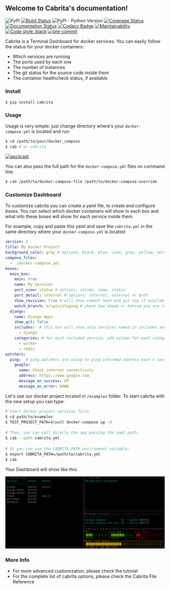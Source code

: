 ## Welcome to Cabrita's documentation!

![PyPI](https://img.shields.io/pypi/v/cabrita.svg)
[![Build Status](https://travis-ci.org/chrismaille/cabrita.svg?branch=master)](https://travis-ci.org/chrismaille/cabrita)
![PyPI - Python Version](https://img.shields.io/pypi/pyversions/cabrita.svg)
[![Coverage Status](https://coveralls.io/repos/github/chrismaille/cabrita/badge.svg?branch=master)](https://coveralls.io/github/chrismaille/cabrita?branch=master)
[![Documentation Status](https://readthedocs.org/projects/cabrita/badge/?version=latest)](https://cabrita.readthedocs.io/en/latest/?badge=latest)
[![Codacy Badge](https://api.codacy.com/project/badge/Grade/ea94adacb6664984916474a909c4c4e4)](https://www.codacy.com/app/chrismaille/cabrita?utm_source=github.com&amp;utm_medium=referral&amp;utm_content=chrismaille/cabrita&amp;utm_campaign=Badge_Grade)
[![Maintainability](https://api.codeclimate.com/v1/badges/3475b300e01e18d8c9e8/maintainability)](https://codeclimate.com/github/chrismaille/cabrita/maintainability)
[![Code style: black](https://img.shields.io/badge/code%20style-black-000000.svg)](https://github.com/psf/black)
[![pre-commit](https://img.shields.io/badge/pre--commit-enabled-brightgreen?logo=pre-commit&logoColor=white)](https://github.com/pre-commit/pre-commit)

Cabrita is a Terminal Dashboard for docker services. You can easily
follow the status for your docker containers:

* Which services are running
* The ports used by each one
* The number of instances
* The git status for the source code inside them
* The container healthcheck status, if available

### Install

```shell
$ pip install cabrita
```

### Usage

Usage is very simple: just change directory where's your
`docker-compose.yml` is located and run:

```bash
$ cd /path/to/your/docker_compose
$ cab # or cabrita
```

[![asciicast](https://asciinema.org/a/Z31bttxgBe4JhuyBPvLYomoqc.svg)](https://asciinema.org/a/Z31bttxgBe4JhuyBPvLYomoqc)

You can also pass the full path for the `docker-compose.yml` files on
command line:

```bash
$ cab /path/to/docker-compose-file /path/to/docker-compose-override
```

### Customize Dashboard

To customize cabrita you can create a yaml file, to create and configure
_boxes_. You can select which docker containers will show in each box
and what info these boxes will show for each service inside them.

For example, copy and paste this yaml and save the `cabrita.yml` in the
same directory where your `docker-compose.yml` is located:

```yaml
version: 2
title: My Docker Project
background_color: grey # options: black, blue, cyan, grey, yellow, white
compose_files:
  - ./docker-compose.yml
boxes:
  main_box:
    main: true
    name: My Services
    port_view: status # options: column, name, status
    port_detail: internal # options: internal, external or both
    show_revision: true # will show commit hash and git tag if available
    watch_branch: origin/staging # check how ahead or behind you are regard this branch
  django:
    name: Django Apps
    show_git: false
    includes:  # this box will show only services named in includes and categories options
      - django
    categories: # for each included service, add column for each category below
      - worker
      - redis
watchers:
  ping:  # ping watchers are using to ping informed address each n seconds.
    google:
      name: Check internet connectivity
      address: https://www.google.com
      message_on_success: UP
      message_on_error: DOWN
```

Let's use our docker project located in `/examples` folder. To start
cabrita with the new setup you can type:

```bash
# Start docker project services first
$ cd path/to/examples
$ TEST_PROJECT_PATH=$(pwd) docker-compose up -d

# Then, you can call directy the app passing the yaml path:
$ cab --path cabrita.yml

# Or you can use the CABRITA_PATH environment variable:
$ export CABRITA_PATH=/path/to/cabrita.yml
$ cab
```

Your Dashboard will show like this:

![Image](docs/assets/c1.png)

### More Info

- For more advanced customization, please check the tutorial
- For the complete list of cabrita options, please check the Cabrita
  File Reference
